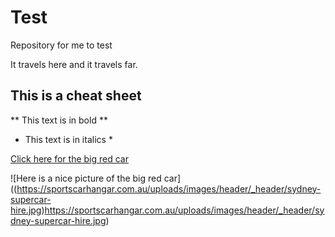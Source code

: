 # Test


Repository for me to test

It travels here and it travels far. 


## This is a cheat sheet

** This text is in bold ** 

* This text is in italics *

[Click here for the big red car](HTTP://www.youtube.com)

![Here is a nice picture of the big red car] ((https://sportscarhangar.com.au/uploads/images/header/_header/sydney-supercar-hire.jpg)https://sportscarhangar.com.au/uploads/images/header/_header/sydney-supercar-hire.jpg)

